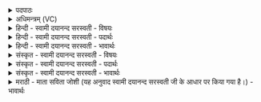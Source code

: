 <details><summary>पदपाठः</summary>

य॒ते। स्वाहा॑। धाव॑ते। स्वाहा॑। उ॒द्द्रा॒वायेत्यु॑त्ऽद्रा॒वाय॑। स्वाहा॑। उद्द्रु॑ता॒येत्युत्ऽद्रु॑ताय। स्वाहा॑। शू॒का॒राय॑। स्वाहा॑। शूकृ॑ताय। स्वाहा॑। निष॑ण्णाय। निस॑न्ना॒येति॒ निऽस॑न्नाय। स्वाहा॑। उत्थि॑ताय। स्वाहा॑। ज॒वाय॑। स्वाहा॑। बला॑य। स्वाहा॑। वि॒वर्त्त॑माना॒येति॑ वि॒ऽवर्त्त॑मानाय। स्वाहा॑। विवृ॑त्तायेति॒ विऽवृ॑त्ताय। स्वाहा॑। वि॒धू॒न्वा॒नायेति॑ विधून्वा॒नाय॑। स्वाहा॑। विधू॑ता॒येति॒ विऽधूता॒य। स्वाहा॑। शुश्रू॑षमाणाय। स्वाहा॑। शृ॒ण्व॒ते। स्वाहा॑। ईक्ष॑माणाय। स्वाहा॑। ई॒क्षि॒ताय॑। स्वाहा॑। वीक्षि॑ता॒येति॒ विऽईक्षि॑ताय। स्वाहा॑। नि॒मे॒षायेति॑ निऽमे॒षाय॑। स्वाहा॑। यत्। अत्ति॑। तस्मै॑। स्वाहा॑। यत्। पिब॑ति। तस्मै॑। स्वाहा॑। यत्। मूत्र॑म्। क॒रोति॑। तस्मै॑। स्वाहा॑। कु॒र्वते॑। स्वाहा॑। कृ॒ताय॑। स्वाहा॑। ८।
</details>

<details><summary>अधिमन्त्रम् (VC)</summary>

- प्रयत्नवन्तो जीवादयो देवताः
- प्रजापतिर्ऋषिः
- भुरिग्धृतिः, भुरिगतिधृतिः
- ऋषभः, षड्जः
</details>

<details><summary>हिन्दी - स्वामी दयानन्द सरस्वती - विषयः</summary>

फिर उसी विषय को अगले मन्त्र में कहा है ॥
</details>

<details><summary>हिन्दी - स्वामी दयानन्द सरस्वती - पदार्थः</summary>

पदार्थान्वयभाषाः -  जो मनुष्य (यते) अच्छा यत्न करते हुए के लिये (स्वाहा) उत्तम क्रिया (धावते) दौड़ते हुए के लिये (स्वाहा) श्रेष्ठ क्रिया (उद्द्रावाय) ऊपर को गये हुए गीले पदार्थ के लिये (स्वाहा) सुन्दर क्रिया (उद्द्रुताय) उत्कर्ष को प्राप्त हुए के लिये (स्वाहा) उत्तम क्रिया (शूकाराय) शीघ्रता करनेवाले के लिये (स्वाहा) उत्तम क्रिया (शूकृताय) शीघ्र किये हुए के लिये (स्वाहा) उत्तम क्रिया (निषण्णाय) निश्चय से बैठे हुए के लिये (स्वाहा) उत्तम क्रिया (उत्थिताय) उठे हुए के लिये (स्वाहा) उत्तम क्रिया (जवाय) वेग के लिये (स्वाहा) उत्तम क्रिया (बलाय) बल के लिये (स्वाहा) उत्तम क्रिया (विवर्त्तमानाय) विशेष रीति से वर्त्तमान होते हुए के लिये (स्वाहा) उत्तम क्रिया (विवृत्ताय) विशेष रीति से वर्त्ताव किये हुए के लिये (स्वाहा) उत्तम क्रिया (विधून्वानाय) जो पदार्थ विधूनता है, उसके लिये (स्वाहा) उत्तम क्रिया (विधूताय) जिसने नाना प्रकार से विधूना उस के लिये (स्वाहा) उत्तम क्रिया (शुश्रूषमाणाय) सुना चाहते हुए के लिये (स्वाहा) उत्तम क्रिया (शृण्वते) सुनते के लिये (स्वाहा) उत्तम क्रिया (ईक्षमाणाय) देखते हुए के लिये (स्वाहा) उत्तम क्रिया (ईक्षिताय) और से देखे हुए के लिये (स्वाहा) उत्तम क्रिया (वीक्षिताय) भलीभाँति देखे हुए के लिये (स्वाहा) उत्तम क्रिया (निमेषाय) आँखों के पलक उठने-बैठने के लिये (स्वाहा) उत्तम क्रिया (यत्) जो (अत्ति) खाता है (तस्मै) उस के लिये (स्वाहा) उत्तम क्रिया (यत्) जो (पिबति) पीता है (तस्मै) उसके लिये (स्वाहा) उत्तम क्रिया (यत्) जो (मूत्रम्) मूत्र (करोति) करता है (तस्मै) उस के लिये (स्वाहा) उत्तम क्रिया (कुर्वते) करनेवाले के लिये (स्वाहा) उत्तम क्रिया तथा (कृताय) किये हुए के लिये (स्वाहा) उत्तम क्रिया करते हैं, वे सब सुखों को प्राप्त होते हैं ॥८ ॥
</details>

<details><summary>हिन्दी - स्वामी दयानन्द सरस्वती - भावार्थः</summary>

भावार्थभाषाः -  जो अच्छे यत्न और दौड़ने आदि क्रियाओं को सिद्ध करनेवाले काम तथा सुगन्धि आदि वस्तुओं के होम आदि कामों को करते हैं, वे समस्त सुख और चाहे हुए पदार्थों को प्राप्त होते हैं ॥८ ॥
</details>

<details><summary>संस्कृत - स्वामी दयानन्द सरस्वती - विषयः</summary>

पुनस्तमेव विषयमाह ॥
</details>

<details><summary>संस्कृत - स्वामी दयानन्द सरस्वती - पदार्थः</summary>

पदार्थान्वयभाषाः -  ये मनुष्या यते स्वाहा धावते स्वाहोद्द्रावाय स्वाहोद्द्रुताय स्वाहा शूकाराय स्वाहा शूकृताय स्वाहा निषण्णाय स्वाहोत्थिताय स्वाहा जवाय स्वाहा बलाय स्वाहा विवर्त्तमानाय स्वाहा विवृत्ताय स्वाहा विधून्वानाय स्वाहा विधूताय स्वाहा शुश्रूषमाणाय स्वाहा शृण्वते स्वाहेक्षमाणाय स्वाहेक्षिताय स्वाहा वीक्षिताय स्वाहा निमेषाय स्वाहा यदत्ति तस्मै स्वाहा यत्पिबति तस्मै स्वाहा यन्मूत्रं करोति तस्मै स्वाहा कुर्वते स्वाहा कृताय स्वाहा कुर्वन्ति ते सर्वाणि सुखानि लभन्ते ॥८ ॥
</details>

<details><summary>संस्कृत - स्वामी दयानन्द सरस्वती - भावार्थः</summary>

भावार्थभाषाः -  ये प्रयत्नधावनादीनां साधकानि सुगन्ध्यादिहोमप्रभृतीनि च कर्माणि कुर्वन्ति, ते सर्वाणीष्टानि वस्तूनि प्राप्नुवन्ति ॥८ ॥
</details>

<details><summary>मराठी - माता सविता जोशी (यह अनुवाद स्वामी दयानन्द सरस्वती जी के आधार पर किया गया है।) - भावार्थः</summary>

भावार्थभाषाः -  जे लोक कोणतीही क्रिया करताना चांगल्याप्रकारे प्रयत्न करतात व गतिमान बनतात व सुगंधित पदार्थांचा होम इत्यादी उत्तम कार्य करतात त्यांना संपूर्ण सुख व इच्छित पदार्थ प्राप्त होतात.
</details>